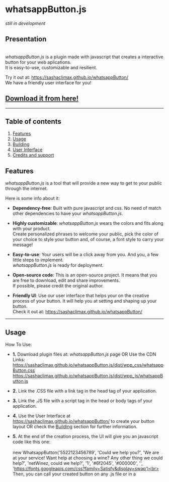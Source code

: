# whatsappButton.js
*still in development*<br>

## Presentation
<br>*whatsappButton.js* is a plugin made with javascript that creates a interactive button for your web aplications.
<br>It is easy-to-use, customizable and resilient.

Try it out at: https://sashaclimax.github.io/whatsappButton/
<br>We have a friendly user interface for you!

## **[Download it from here!](https://github.com/sashaclimax/whatsappButton.js)**

------------------------------------------------

## Table of contents

1. [Features](#features)
2. [Usage](#usage)
3. [Building](#building)
4. [User Interface](#user-interface)
6. [Credits and support](#credits-and-support)


## Features

*whatsappButton.js* is a tool that will provide a new way to get to your public through the internet.

Here is some info about it:

- **Dependency-free**:  Built with pure javascript and css. No need of match other dependencies to have your *whatsappButton.js*.

- **Highly customizable**:  *whatsappButton.js* wears the colors and fits along with your product.<br>Create personalized phrases to welcome your public, pick the color of your choice to style your button and, of course, a font style to carry your message!

- **Easy-to-use**:  Your users will be a click away from you. And you, a few little steps to implement.<br>*whatsappButton.js* is ready for deployment.

- **Open-source code**:  This is an open-source project. It means that you are free to download, edit and share improvements.<br>If possible, please credit the original author.

- **Friendly UI**:  Use our user interface that helps your on the creative process of your button. It will help you at setting and shaping up your button.<br>Check it out at: https://sashaclimax.github.io/whatsappButton/

------------------------------------------------

## Usage

How To Use:

- **1.** Download plugin files at: *whatsappButton.js* page OR Use the CDN Links: 
https://sashaclimax.github.io/whatsappButton.js/dist/wpp_css/whatsappButton.css https://sashaclimax.github.io/whatsappButton.js/dist/wpp_js/whatsappButton.js 

- **2.** Link the .CSS file with a link tag in the head tag of your application. 

- **3.** Link the .JS file with a script tag in the head or body tags of your application. 

- **4.** Use the User Interface at https://sashaclimax.github.io/whatsappButton/ to create your button layout 
OR check the [Building](#building) section for further information.

- **5.** At the end of the creation process, the UI will give you an javascript code like this one:
<br><br>
new WhatsappButton('5522123456789', 'Could we help you?', 'We are at your service! Want help at choosing a wine? Any other thing we could help?', 'netWinez, could we help?', '1', '#6f2045', '#000000', '', 'https://fonts.googleapis.com/css?family=Satisfy&display=swap')<br><br>
Then, you can call your created button on any .js file or in a <script> tag.
  
------------------------------------------------

## Building

This section is a more technical insight that explains how the *whatsappButton.js* works.

 **1. Technology Stack** - The plugin is fully developed with front-end technology. Made with Vanilla JavaScript and CSS Rules.
 <br>There is no other dependency that a web browser capable of parsing JavaScript ES6 and CSS3 specifications to run *whatsappButton.js*.
 
 **2. Instantiation Parameters** - WhatsappButton is the class that handles some parameters at object instantiation.<br>These parameters are in charge of shaping up the button layout.

### Parameters
These are the parameters in sequence of object instantiation:

| Parameter  | Type                          | Description                                                                            |
|------------|-------------------------------|----------------------------------------------------------------------------------------|
| pNumber *  | string(preferred), number     | Enter only numbers of an phone number to received messages. For example: 5522123456789 |
| wMessage   | string                        | Will be displayed when mouse is over the button. Recommended: <=16 characters.         |
| phMessage  | string                        | This one will be shown while the user didn't type in the input field yet.              |
| dMessage   | string                        | At mobile, Whatsapp will be automatically launch with this message in chat input field |
| iconStyle  | string(preferred), number     | Pick an icon style of your choice. Values 0-4.                                         |
| color      | string(#xxxxxx/#xxx/rgb/rgba) | Pick a main color for the backgrounds. HEX and rgb/rgba formats are supported.         |
| subColor   | string(#xxxxxx/#xxx/rgb/rgba) | Pick a main color for the details. HEX and rgb/rgba formats are supported.             |
| textColor  | string(#xxxxxx/#xxx/rgb/rgba) | Pick a color for the texts. HEX and rgb/rgba formats are supported.                    |
| fontFamily | string(Google Fonts Name/URL) | Enter a font name or font URL from any of the available ** at **[Google Fonts API](https://fonts.google.com/)**.<br>For example: 'Squada One' or 'https://fonts.googleapis.com/css?family=Squada+One&display=swap'|

**pNumber** * - It is the only <strong>required</strong> parameter. Buttons called with this minimal requirement will have the default style applied.
<br>Please, do not enter symbols or other characters than numbers in this parameter field.

**fontFamily** ** - For some reason, Press Start 2P is a known font style that does not work well.
<br>It is possible that there may be a few more incompatible font styles.
<br><br>
**3. Default styles**:
<br>
![Default Closed](https://sashaclimax.github.io/whatsappButton/assets/documentation_images/default_style_closed.png)
<br>
![Default Opened](https://sashaclimax.github.io/whatsappButton/assets/documentation_images/default_style_opened.PNG)
<br><br>
These are the basic building informations about *whatsappButton.js* plugin.
<br>Please, feel free to download and explore more about it.
<br>If you have any tips, report or compliment(or complain) to add, do not hesitate to contact us.
<br>You can e-mail the author at: alvesalexsander@live.com OR contato@alexsanderalves.com

------------------------------------------------

## User Interface

This is the *whatsappButton.js* User Interface.
<br>
<br>
![User Interface0](https://sashaclimax.github.io/whatsappButton/assets/documentation_images/social_preview_0_subbed.png)
<br>
<br>
![User Interface1](https://sashaclimax.github.io/whatsappButton/assets/documentation_images/social_preview_1_subbed.png)
<br>
<br>The UI will help you with a live-preview version check how it is going to be.
<br>It was and is tested often to ensure a fail-proof result at creating your button.
<br>
<br>When you are finished, click on the "I've done. Make my Button!" and the UI will make an instance of your ready-to-use whatsappButton! You may test your button to see how it works at will!
<br>For last, the UI will also display instructions of how to use your button.
<br>And if you did not liked the final result, a "Reset" button will become available, so you can restart right away where you stopped!
<br>
<br>
![User Interface2](https://sashaclimax.github.io/whatsappButton/assets/documentation_images/social_preview_2_subbed.png)

------------------------------------------------

## Credits and support

Hi, my name is Alexsander Alves and I am a front-end developer.
<br>I am the developer behind *whatsappButton.js* plugin.
<br>
<br>First of all, I would like to thanks you for coming and seeing my job. It is very valuable to me.
<br>My purpose working on this project is to bring to the community a solid and at the same time flexible solution on establishing a good and beautiful communication channel with their public.
<br>*whatsappButton.js* is meant to be simple and effective at what is has born to be: connecting people.
<br>
<br>I would appreciate if you use it, test it, share your thoughts and spread the plugin.
<br>Just like I said before, you all are welcome to participate with new ideias to the plugin!

